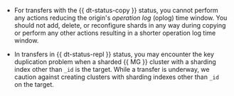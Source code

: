 * For transfers with the {{ dt-status-copy }} status, you cannot perform any actions reducing the origin's _operation log_ (oplog) time window. You should not add, delete, or reconfigure shards in any way during copying or perform any other actions resulting in a shorter operation log time window.

* In transfers in {{ dt-status-repl }} status, you may encounter the key duplication problem when a sharded {{ MG }} cluster with a sharding index other than `_id` is the target. While a transfer is underway, we caution against creating clusters with sharding indexes other than `_id` on the target.

